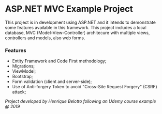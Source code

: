 # ASP.NET MVC Example Project

This project is in development using ASP.NET and it intends to demonstrate some features available in this framework. This project includes a local database, MVC (Model-View-Controller) architecure with multiple views, controllers and models, also web forms.

### Features
- Entity Framework and Code First methodology;
- Migrations;
- ViewModel;
- Bootstrap;
- Form validation (client and server-side);
- Use of Anti-forgery Token to avoid "Cross-Site Request Forgery" (CSRF) attack;

*Project developed by Henrique Belotto following an Udemy course example @ 2019*